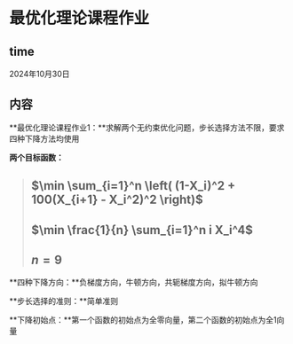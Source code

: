 # 最优化理论课程作业
## time
2024年10月30日
## 内容
**最优化理论课程作业1：**求解两个无约束优化问题，步长选择方法不限，要求四种下降方法均使用

**两个目标函数：**
> $\min \sum_{i=1}^n \left( (1-X_i)^2 + 100(X_{i+1} - X_i^2)^2 \right)$
> -
> $\min \frac{1}{n} \sum_{i=1}^n i X_i^4$
> -
> $n=9$
> -
**四种下降方向：**负梯度方向，牛顿方向，共轭梯度方向，拟牛顿方向

**步长选择的准则：**简单准则

**下降初始点：**第一个函数的初始点为全零向量，第二个函数的初始点为全1向量
